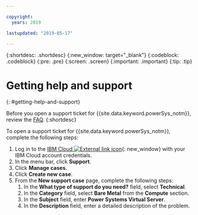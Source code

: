 ```yaml
---

copyright:
  years: 2019

lastupdated: "2019-05-17"

---
```


{:shortdesc: .shortdesc}
{:new_window: target="_blank"}
{:codeblock: .codeblock}
{:pre: .pre}
{:screen: .screen}
{:important: .important}
{:tip: .tip}

# Getting help and support
{: #getting-help-and-support}

Before you open a support ticket for {{site.data.keyword.powerSys_notm}}, review the [FAQ](/docs/get-support?topic=get-support-getting-customer-support).
{:shortdesc}

To open a support ticket for {{site.data.keyword.powerSys_notm}}, complete the following steps:

1. Log in to the [IBM Cloud ![External link icon](../icons/launch-glyph.svg "External link icon")](https://cloud.ibm.com/catalog){: new_window} with your IBM Cloud account credentials.
1. In the menu bar, click **Support**.
1. Click **Manage cases**.
1. Click **Create new case**.
1. From the **New support case** page, complete the following steps:
    1. In the **What type of support do you need?** field, select **Technical**.
    1. In the **Category** field, select **Bare Metal** from the **Compute** section.
    1. In the **Subject** field, enter **Power Systems Virtual Server**.
    1. In the **Description** field, enter a detailed description of the problem.